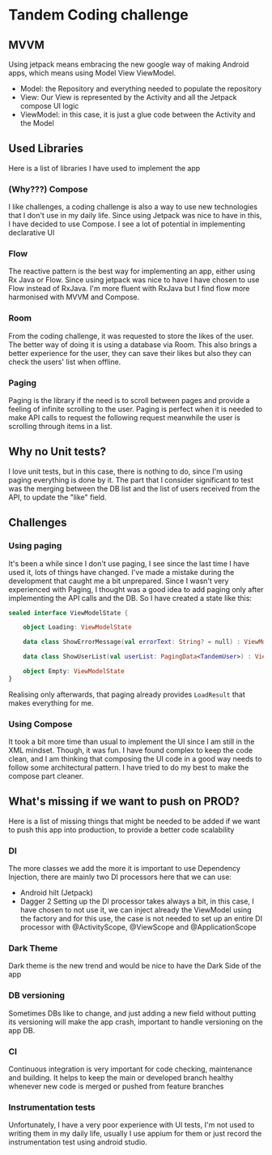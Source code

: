# Tandem Coding challenge

## MVVM

Using jetpack means embracing the new google way of making Android apps, which means using Model View ViewModel.
* Model: the Repository and everything needed to populate the repository
* View: Our View is represented by the Activity and all the Jetpack compose UI logic
* ViewModel: in this case, it is just a glue code between the Activity and the Model

## Used Libraries

Here is a list of libraries I have used to implement the app

### (Why???) Compose

I like challenges, a coding challenge is also a way to use new technologies that I don't use in my daily life.
Since using Jetpack was nice to have in this, I have decided to use Compose.
I see a lot of potential in implementing declarative UI

### Flow

The reactive pattern is the best way for implementing an app, either using Rx Java or Flow. Since using jetpack was nice to have
I have chosen to use Flow instead of RxJava. I'm more fluent with RxJava but I find flow more harmonised with MVVM and Compose.

### Room

From the coding challenge, it was requested to store the likes of the user.
The better way of doing it is using a database via Room.
This also brings a better experience for the user, they can save their likes but also they can check the users' list when offline.

### Paging

Paging is the library if the need is to scroll between pages and provide a feeling of infinite scrolling to the user.
Paging is perfect when it is needed to make API calls to request the following request meanwhile the user is scrolling through items in a list.


## Why no Unit tests?

I love unit tests, but in this case, there is nothing to do,
since I'm using paging everything is done by it.
The part that I consider significant to test was the merging between the DB list and the list of users
received from the API, to update the "like" field.

## Challenges

### Using paging

It's been a while since I don't use paging, I see since the last time I have used it, lots of things have changed.
I've made a mistake during the development that caught me a bit unprepared. Since I wasn't very experienced with Paging, I thought was a good idea to add paging only after implementing the API calls and the DB.
So I have created a state like this:

```kotlin
sealed interface ViewModelState {

    object Loading: ViewModelState

    data class ShowErrorMessage(val errorText: String? = null) : ViewModelState

    data class ShowUserList(val userList: PagingData<TandemUser>) : ViewModelState

    object Empty: ViewModelState
}
```
Realising only afterwards, that paging already provides `LoadResult` that makes everything for me.

### Using Compose

It took a bit more time than usual to implement the UI since I am still in the XML mindset.
Though, it was fun. I have found complex to keep the code clean, and I am thinking that composing the UI code in a good way needs to follow
some architectural pattern. I have tried to do my best to make the compose part cleaner.

## What's missing if we want to push on PROD?

Here is a list of missing things that might be needed to be added if we want to push this app into production, to provide a better code scalability

### DI

The more classes we add the more it is important to use Dependency Injection, there are mainly two DI processors here that we can use:
* Android hilt (Jetpack)
* Dagger 2
  Setting up the DI processor takes always a bit, in this case, I have chosen to not use it, we can inject already the ViewModel using the factory and for this use, the case is not needed to set up an entire DI processor with @ActivityScope, @ViewScope and @ApplicationScope

### Dark Theme

Dark theme is the new trend and would be nice to have the Dark Side of the app

### DB versioning

Sometimes DBs like to change, and just adding a new field without putting its versioning will make the app crash,
important to handle versioning on the app DB.

### CI

Continuous integration is very important for code checking, maintenance and building.
It helps to keep the main or developed branch healthy whenever new code is merged or pushed from feature branches

### Instrumentation tests

Unfortunately, I have a very poor experience with UI tests, I'm not used to writing them in my daily life, usually I use appium for them or just record the instrumentation test using android studio.

